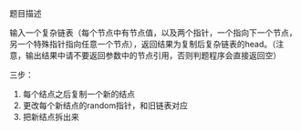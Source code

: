 题目描述

输入一个复杂链表（每个节点中有节点值，以及两个指针，一个指向下一个节点，另一个特殊指针指向任意一个节点），返回结果为复制后复杂链表的head。（注意，输出结果中请不要返回参数中的节点引用，否则判题程序会直接返回空）

三步：

1. 每个结点之后复制一个新的结点
2. 更改每个新结点的random指针，和旧链表对应
3. 把新结点拆出来